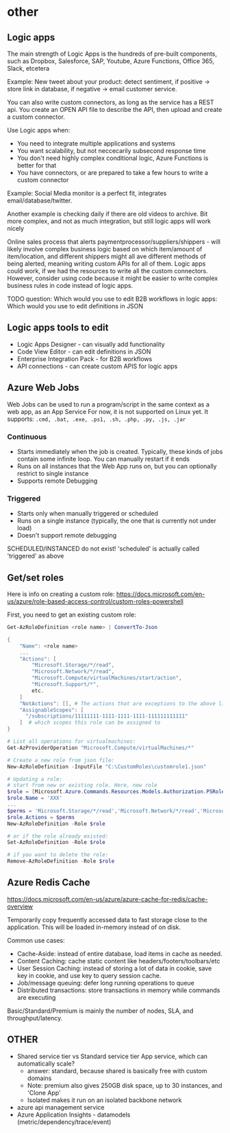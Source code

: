 # other

## Logic apps

The main strength of Logic Apps is the hundreds of pre-built components, such as Dropbox, Salesforce, SAP, Youtube, Azure Functions, Office 365, Slack, etcetera

Example: New tweet about your product: detect sentiment, if positive -> store link in database, if negative -> email customer service.

You can also write custom connectors, as long as the service has a REST api. You create an OPEN API file to describe the API, then upload and create a custom connector.

Use Logic apps when:

- You need to integrate multiple applications and systems
- You want scalability, but not neccecarily subsecond response time
- You don't need highly complex conditional logic, Azure Functions is better for that
- You have connectors, or are prepared to take a few hours to write a custom connector

Example: Social Media monitor is a perfect fit, integrates email/database/twitter.

Another example is checking daily if there are old videos to archive. Bit more complex, and not as much integration, but still logic apps will work nicely

Online sales process that alerts paymentprocessor/suppliers/shippers - will likely involve complex business logic based on which item/amount of item/location, and different shippers might all ave different methods of being alerted, meaning writing custom APIs for all of them. Logic apps could work, if we had the resources to write all the custom connectors. However, consider using code because it might be easier to write complex business rules in code instead of logic apps.

TODO question:
Which would you use to edit B2B workflows in logic apps:
Which would you use to edit definitions in JSON

## Logic apps tools to edit

- Logic Apps Designer - can visually add functionality
- Code View Editor - can edit definitions in JSON
- Enterprise Integration Pack - for B2B workflows
- API connections - can create custom APIS for logic apps

## Azure Web Jobs

Web Jobs can be used to run a program/script in the same context as a web app, as an App Service For now, it is not supported on Linux yet. It supports: `.cmd, .bat, .exe, .ps1, .sh, .php, .py, .js, .jar`

### Continuous

- Starts immediately when the job is created. Typically, these kinds of jobs contain some infinite loop. You can manually restart if it ends
- Runs on all instances that the Web App runs on, but you can optionally restrict to single instance
- Supports remote Debugging

### Triggered

- Starts only when manually triggered or scheduled
- Runs on a single instance (typically, the one that is currently not under load)
- Doesn't support remote debugging

SCHEDULED/INSTANCED do not exist! 'scheduled' is actually called 'triggered' as above

## Get/set roles

Here is info on creating a custom role: <https://docs.microsoft.com/en-us/azure/role-based-access-control/custom-roles-powershell>

First, you need to get an existing custom role:

```powershell
Get-AzRoleDefinition <role name> | ConvertTo-Json

{
    "Name": <role name>
    ...
    "Actions": [
        "Microsoft.Storage/*/read",
        "Microsoft.Network/*/read",
        "Microsoft.Compute/virtualMachines/start/action",
        "Microsoft.Support/*",
        etc.
    ]
    "NotActions": [], # The actions that are exceptions to the above list
    "AssignableScopes": [
      "/subscriptions/11111111-1111-1111-1111-111111111111"
    ]  # which scopes this role can be assigned to
}

# List all operations for virtualmachines:
Get-AzProviderOperation "Microsoft.Compute/virtualMachines/*"

# Create a new role from json file:
New-AzRoleDefinition -InputFile "C:\CustomRoles\customrole1.json"

# Updating a role:
# start from new or existing role. Here, new role
$role = [Microsoft.Azure.Commands.Resources.Models.Authorization.PSRoleDefinition]::new()
$role.Name = 'XXX'
...
$perms = 'Microsoft.Storage/*/read','Microsoft.Network/*/read','Microsoft.Compute/*/read'
$role.Actions = $perms
New-AzRoleDefinition -Role $role

# or if the role already existed:
Set-AzRoleDefinition -Role $role

# if you want to delete the role:
Remove-AzRoleDefinition -Role $role
```

## Azure Redis Cache

<https://docs.microsoft.com/en-us/azure/azure-cache-for-redis/cache-overview>

Temporarily copy frequently accessed data to fast storage close to the application. This will be loaded in-memory instead of on disk.

Common use cases:

- Cache-Aside: instead of entire database, load items in cache as needed.
- Content Caching: cache static content like headers/footers/toolbars/etc
- User Session Caching: instead of storing a lot of data in cookie, save key in cookie, and use key to query session cache.
- Job/message queuing: defer long running operations to queue
- Distributed transactions: store transactions in memory while commands are executing

Basic/Standard/Premium is mainly the number of nodes, SLA, and throughput/latency.

## OTHER

- Shared service tier vs Standard service tier App service, which can automatically scale?
  - answer: standard, because shared is basically free with custom domains
  - Note: premium also gives 250GB disk space, up to 30 instances, and 'Clone App'
  - Isolated makes it run on an isolated backbone network
- azure api management service
- Azure Application Insights - datamodels (metric/dependency/trace/event)